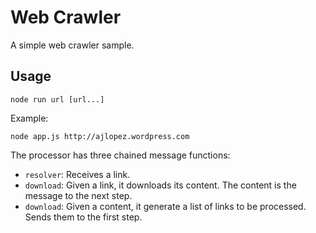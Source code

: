 # Web Crawler

A simple web crawler sample.

## Usage
```
node run url [url...]
```

Example:
```
node app.js http://ajlopez.wordpress.com
```

The processor has three chained message functions:
- `resolver`: Receives a link.
- `download`: Given a link, it downloads its content. The content is the message to the next step.
- `download`: Given a content, it generate a list of links to be processed. Sends them to the first step.

